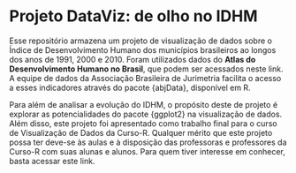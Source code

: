 # Projeto DataViz: de olho no IDHM

Esse repositório armazena um projeto de visualização de dados sobre o Índice de Desenvolvimento Humano dos municípios brasileiros ao longos dos anos de 1991, 2000 e 2010. Foram utilizados dados do **Atlas do Desenvolvimento Humano no Brasil**, que podem ser acessados neste link. A equipe de dados da Associação Brasileira de Jurimetria facilita o acesso a esses indicadores através do pacote {abjData}, disponível em R.

Para além de analisar a evolução do IDHM, o propósito deste de projeto é explorar as potencialidades do pacote {ggplot2} na visualização de dados. Além disso, este projeto foi apresentado como trabalho final para o curso de Visualização de Dados da Curso-R. Qualquer mérito que este projeto possa ter deve-se às aulas e à disposição das professoras e professores da Curso-R com suas alunas e alunos. Para quem tiver interesse em conhecer, basta acessar este link.  

